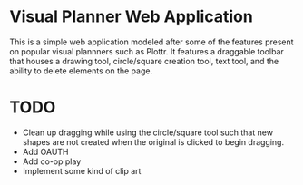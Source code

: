 # Visual Planner Web Application
This is a simple web application modeled after some of the features present on popular visual plannners such as Plottr. It features a draggable toolbar that houses a drawing tool, circle/square creation tool, text tool, and the ability to delete elements on the page. 

# TODO
* Clean up dragging while using the circle/square tool such that new shapes are not created when the original is clicked to begin dragging.
* Add OAUTH
* Add co-op play
* Implement some kind of clip art

